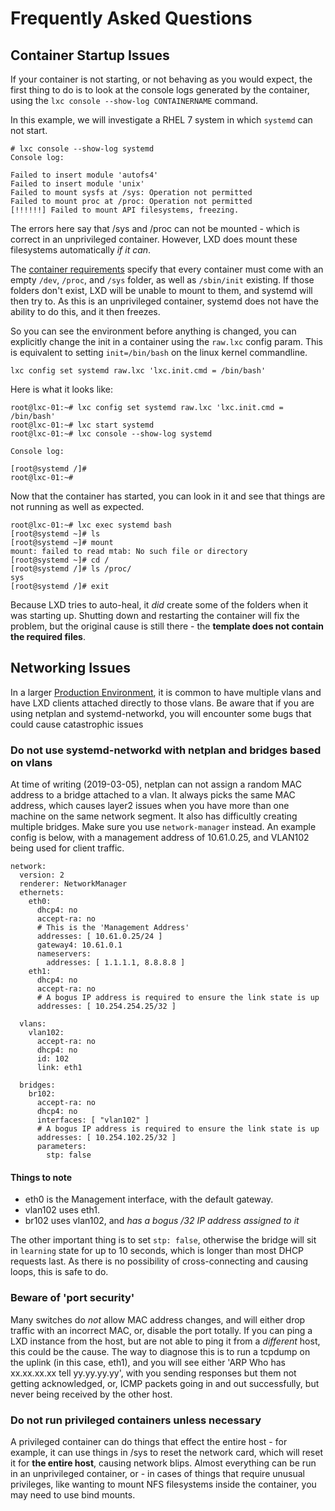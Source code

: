 # Frequently Asked Questions

## Container Startup Issues

If your container is not starting, or not behaving as you would expect,
the first thing to do is to look at the console logs generated by the
container, using the `lxc console --show-log CONTAINERNAME` command.

In this example, we will investigate a RHEL 7 system in which `systemd`
can not start.

    # lxc console --show-log systemd
    Console log:
    
    Failed to insert module 'autofs4'
    Failed to insert module 'unix'
    Failed to mount sysfs at /sys: Operation not permitted
    Failed to mount proc at /proc: Operation not permitted
    [!!!!!!] Failed to mount API filesystems, freezing.

The errors here say that /sys and /proc can not be mounted - which is
correct in an unprivileged container.  However, LXD does mount these
filesystems automatically _if it can_. 

The [container requirements](container-environment.md) specify that
every container must come with an empty `/dev`, `/proc`, and `/sys`
folder, as well as `/sbin/init` existing.  If those folders don't
exist, LXD will be unable to mount to them, and systemd will then
try to. As this is an unprivileged container, systemd does not have
the ability to do this, and it then freezes.

So you can see the environment before anything is changed, you can
explicitly change the init in a container using the `raw.lxc` config
param.  This is equivalent to setting `init=/bin/bash` on the linux
kernel commandline.

    lxc config set systemd raw.lxc 'lxc.init.cmd = /bin/bash'

Here is what it looks like:

    root@lxc-01:~# lxc config set systemd raw.lxc 'lxc.init.cmd = /bin/bash'
    root@lxc-01:~# lxc start systemd
    root@lxc-01:~# lxc console --show-log systemd
    
    Console log:

    [root@systemd /]#
    root@lxc-01:~#

Now that the container has started, you can look in it and see that things are
not running as well as expected.

    root@lxc-01:~# lxc exec systemd bash
    [root@systemd ~]# ls
    [root@systemd ~]# mount
    mount: failed to read mtab: No such file or directory
    [root@systemd ~]# cd /
    [root@systemd /]# ls /proc/
    sys
    [root@systemd /]# exit

Because LXD tries to auto-heal, it *did* create some of the folders when it was
starting up. Shutting down and restarting the container will fix the problem, but
the original cause is still there - the **template does not contain the required
files**.

## Networking Issues

In a larger [Production Environment](production-setup.md), it is common to have
multiple vlans and have LXD clients attached directly to those vlans. Be aware that
if you are using netplan and systemd-networkd, you will encounter some bugs that
could cause catastrophic issues

### Do not use systemd-networkd with netplan and bridges based on vlans

At time of writing (2019-03-05), netplan can not assign a random MAC address to
a bridge attached to a vlan. It always picks the same MAC address, which causes
layer2 issues when you have more than one machine on the same network segment.
It also has difficultly creating multiple bridges.  Make sure you use
`network-manager` instead. An example config is below, with a management
address of 10.61.0.25, and VLAN102 being used for client traffic.

    network:
      version: 2
      renderer: NetworkManager
      ethernets:
        eth0:
          dhcp4: no
          accept-ra: no
          # This is the 'Management Address'
          addresses: [ 10.61.0.25/24 ]
          gateway4: 10.61.0.1
          nameservers:
            addresses: [ 1.1.1.1, 8.8.8.8 ]
        eth1:
          dhcp4: no
          accept-ra: no
          # A bogus IP address is required to ensure the link state is up
          addresses: [ 10.254.254.25/32 ]
    
      vlans:
        vlan102:
          accept-ra: no
          dhcp4: no
          id: 102
          link: eth1

      bridges:
        br102:
          accept-ra: no
          dhcp4: no
          interfaces: [ "vlan102" ]
          # A bogus IP address is required to ensure the link state is up
          addresses: [ 10.254.102.25/32 ]
          parameters:
            stp: false

#### Things to note

* eth0 is the Management interface, with the default gateway.
* vlan102 uses eth1.
* br102 uses vlan102, and _has a bogus /32 IP address assigned to it_

The other important thing is to set `stp: false`, otherwise the bridge will sit
in `learning` state for up to 10 seconds, which is longer than most DHCP requests
last. As there is no possibility of cross-connecting and causing loops, this is
safe to do.

### Beware of 'port security'

Many switches do *not* allow MAC address changes, and will either drop traffic
with an incorrect MAC, or, disable the port totally. If you can ping a LXD instance
from the host, but are not able to ping it from a _different_ host, this could be
the cause.  The way to diagnose this is to run a tcpdump on the uplink (in this case,
eth1), and you will see either 'ARP Who has xx.xx.xx.xx tell yy.yy.yy.yy', with you
sending responses but them not getting acknowledged, or, ICMP packets going in and
out successfully, but never being received by the other host.

### Do not run privileged containers unless necessary

A privileged container can do things that effect the entire host - for example, it
can use things in /sys to reset the network card, which will reset it for **the entire
host**, causing network blips. Almost everything can be run in an unprivileged container,
or - in cases of things that require unusual privileges, like wanting to mount NFS
filesystems inside the container, you may need to use bind mounts.

